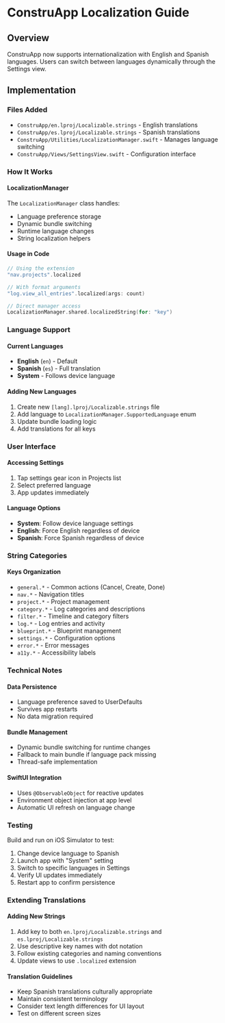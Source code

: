 # ConstruApp Localization Guide

## Overview
ConstruApp now supports internationalization with English and Spanish languages. Users can switch between languages dynamically through the Settings view.

## Implementation

### Files Added
- `ConstruApp/en.lproj/Localizable.strings` - English translations
- `ConstruApp/es.lproj/Localizable.strings` - Spanish translations  
- `ConstruApp/Utilities/LocalizationManager.swift` - Manages language switching
- `ConstruApp/Views/SettingsView.swift` - Configuration interface

### How It Works

#### LocalizationManager
The `LocalizationManager` class handles:
- Language preference storage
- Dynamic bundle switching  
- Runtime language changes
- String localization helpers

#### Usage in Code
```swift
// Using the extension
"nav.projects".localized

// With format arguments
"log.view_all_entries".localized(args: count)

// Direct manager access
LocalizationManager.shared.localizedString(for: "key")
```

### Language Support

#### Current Languages
- **English** (`en`) - Default
- **Spanish** (`es`) - Full translation
- **System** - Follows device language

#### Adding New Languages
1. Create new `[lang].lproj/Localizable.strings` file
2. Add language to `LocalizationManager.SupportedLanguage` enum
3. Update bundle loading logic
4. Add translations for all keys

### User Interface

#### Accessing Settings
1. Tap settings gear icon in Projects list
2. Select preferred language
3. App updates immediately

#### Language Options
- **System**: Follow device language settings
- **English**: Force English regardless of device
- **Spanish**: Force Spanish regardless of device

### String Categories

#### Keys Organization
- `general.*` - Common actions (Cancel, Create, Done)
- `nav.*` - Navigation titles
- `project.*` - Project management
- `category.*` - Log categories and descriptions
- `filter.*` - Timeline and category filters
- `log.*` - Log entries and activity
- `blueprint.*` - Blueprint management
- `settings.*` - Configuration options
- `error.*` - Error messages
- `a11y.*` - Accessibility labels

### Technical Notes

#### Data Persistence
- Language preference saved to UserDefaults
- Survives app restarts
- No data migration required

#### Bundle Management
- Dynamic bundle switching for runtime changes
- Fallback to main bundle if language pack missing
- Thread-safe implementation

#### SwiftUI Integration  
- Uses `@ObservableObject` for reactive updates
- Environment object injection at app level
- Automatic UI refresh on language change

### Testing
Build and run on iOS Simulator to test:
1. Change device language to Spanish
2. Launch app with "System" setting
3. Switch to specific languages in Settings
4. Verify UI updates immediately
5. Restart app to confirm persistence

### Extending Translations

#### Adding New Strings
1. Add key to both `en.lproj/Localizable.strings` and `es.lproj/Localizable.strings`
2. Use descriptive key names with dot notation
3. Follow existing categories and naming conventions
4. Update views to use `.localized` extension

#### Translation Guidelines
- Keep Spanish translations culturally appropriate
- Maintain consistent terminology 
- Consider text length differences for UI layout
- Test on different screen sizes
